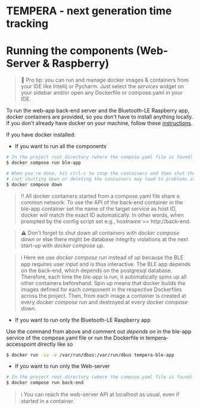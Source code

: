 TEMPERA - next generation time tracking
=======================================

# Running the components (Web-Server & Raspberry)

> :rocket:
> Pro tip: you can run and manage docker images & containers from your IDE like Intellij or Pycharm.
> Just select the *services* widget on your sidebar and/or open any Dockerfile or compose.yaml in your IDE.

To run the web-app back-end server and the Bluetooth-LE Raspberry app,
docker containers are provided, so you don't have to install anything locally.
If you don't already have docker on your machine, follow these [instructions](https://docs.docker.com/get-docker/).

If you have docker installed:

* If you want to run all the components

```bash
# In the project root directory (where the compose.yaml file is found)
$ docker compose run ble-app

# When you're done, hit ctrl-c to stop the containers and then shut them down
# (not shutting down or deleting the containers may lead to problems at the next start-up!)
$ docker compose down
```

> :bangbang:
> All docker containers started from a compose.yaml file share a common network. To use the API of the back-end
> container in the ble-app container set the name of the target service as host ID, docker will match
> the exact ID automatically. In other words, when prompted by the config script set e.g., hostname >> http://back-end.

> :warning:
> Don't forget to shut down all containers with *docker compose down* or else there might be database
> integrity violations at the next start-up with *docker compose up*.

> :information_source:
> Here we use *docker compose run* instead of *up* because the BLE app requires user input and is thus interactive.
> The BLE app depends on the back-end, which depends on the postgresql database. Therefore, each time
> the ble-app is run, it automatically spins up all other containers beforehand.
> Spin up means that docker builds the images defined for each component in the respective Dockerfiles across the
> project.
> Then, from each image a container is created at every *docker compose run* and destroyed at every
> *docker compose down*.

* If you want to run only the Bluetooth-LE Raspberry app

Use the command from above and comment out *depends on* in the ble-app service of the compose.yaml file
or run the Dockerfile in tempera-accesspoint directly like so

```bash
$ docker run -iv -v /var/run/dbus:/var/run/dbus tempera-ble-app
```

* If you want to run only the Web-server

```bash
# In the project root directory (where the compose.yaml file is found)
$ docker compose run back-end
```

> :information_source:
> You can reach the web-server API at localhost as usual, even if started in a container. 
